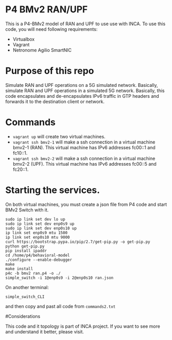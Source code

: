 # P4 BMv2 RAN/UPF
This is a P4-BMv2 model of RAN and UPF to use use with INCA. To use this code, you will need following requirements:

- Virtualbox
- Vagrant
- Netronome Agilio SmartNIC

# Purpose of this repo

Simulate RAN and UPF operations on a 5G simulated network. Basically, simulate RAN and UPF operations in a simulated 5G network. Basically, this code encapsulates and de-encapsulates IPv6 traffic in GTP headers and forwards it to the destination client or network. 

# Commands
- ``` vagrant up ``` will create two virtual machines.
- ``` vagrant ssh bmv2-1 ``` will make a ssh connection in a virtual machine bmv2-1 (RAN). This virtual machine has IPv6 addresses fc00::1 and fc10::1.
- ``` vagrant ssh bmv2-2 ``` will make a ssh connection in a virtual machine bmv2-2 (UPF). This virtual machine has IPv6 addresses fc00::5 and fc20::1.


# Starting the services.
On both virtual machines, you must create a json file from P4 code and start BMv2 Switch with it.
```
sudo ip link set dev lo up 
sudo ip link set dev enp0s9 up
sudo ip link set dev enp0s10 up
ip link set enp0s9 mtu 1500
ip link set enp0s10 mtu 9000
curl https://bootstrap.pypa.io/pip/2.7/get-pip.py -o get-pip.py
python get-pip.py
pip install ipaddr
cd /home/p4/behavioral-model
./configure --enable-debugger
make
make install
p4c -b bmv2 ran.p4 -o ./
simple_switch -i 1@enp0s9 -i 2@enp0s10 ran.json
```
On another terminal:

```simple_switch_CLI```

and then copy and past all code from `commands2.txt`

#Considerations

This code and it topology is part of INCA project. If you want to see more and understand it better, please visit. 

